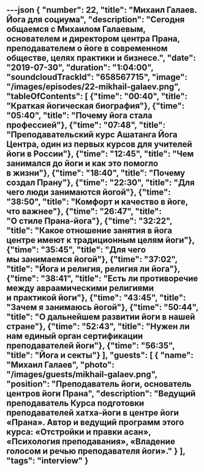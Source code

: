 ---json
{
	"number": 22,
	"title": "Михаил Галаев. Йога для социума",
	"description": "Сегодня общаемся с&nbsp;Михаилом Галаевым, основателем и&nbsp;директором центра Прана, преподавателем о&nbsp;йоге в&nbsp;современном обществе, целях практики и&nbsp;бизнесе.",
	"date": "2019-07-30",
	"duration": "1:04:00",
	"soundcloudTrackId": "658567715",
	"image": "/images/episodes/22-mikhail-galaev.png",
	"tableOfContents": [
		{"time": "00:40", "title": "Краткая йогическая биография"},
		{"time": "05:40", "title": "Почему йога стала профессией"},
		{"time": "07:48", "title": "Преподавательский курс Ашатанга Йога Центра, один из&nbsp;первых курсов для учителей йоги в&nbsp;России"},
		{"time": "12:45", "title": "Чем занимался до&nbsp;йоги и&nbsp;как это помогло в&nbsp;жизни"},
		{"time": "18:40", "title": "Почему создал Прану"},
		{"time": "22:30", "title": "Для чего люди занимаются йогой"},
		{"time": "38:50", "title": "Комфорт и&nbsp;качество в&nbsp;йоге, что важнее"},
		{"time": "26:47", "title": "О&nbsp;стиле Прана-йога"},
		{"time": "32:22", "title": "Какое отношение занятия в&nbsp;йога центре имеют к&nbsp;традиционным целям йоги"},
		{"time": "35:45", "title": "Для чего мы&nbsp;занимаемся йогой"},
		{"time": "37:02", "title": "Йога и&nbsp;религия, религия&nbsp;ли йога"},
		{"time": "38:41", "title": "Есть&nbsp;ли противоречие между авраамическими религиями и&nbsp;практикой йоги"},
		{"time": "43:45", "title": "Зачем я&nbsp;занимаюсь йогой"},
		{"time": "50:44", "title": "О&nbsp;дальнейшем развитии йоги в&nbsp;нашей стране"},
		{"time": "52:43", "title": "Нужен&nbsp;ли нам единый орган сертификации преподавателей йоги"},
		{"time": "56:35", "title": "Йога и&nbsp;секты"}
	],
	"guests": [
		{
			"name": "Михаил Галаев",
			"photo": "/images/guests/mikhail-galaev.png",
			"position": "Преподаватель йоги, основатель центров йоги Прана",
			"description": "Ведущий преподаватель Курса подготовки преподавателей хатха-йоги в&nbsp;центре йоги &laquo;Прана&raquo;. Автор и&nbsp;ведущий программ этого курса: &laquo;Отстройки и&nbsp;правки асан&raquo;, &laquo;Психология преподавания&raquo;, &laquo;Владение голосом и&nbsp;речью преподавателя йоги&raquo;."
		}
	],
	"tags": "interview"
}
---
